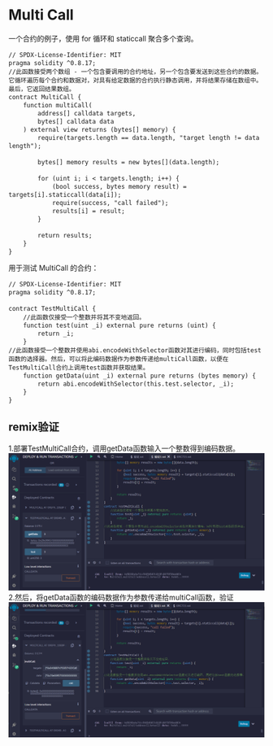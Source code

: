 # Multi Call
一个合约的例子，使用 for 循环和 staticcall 聚合多个查询。

```solidity
// SPDX-License-Identifier: MIT
pragma solidity ^0.8.17;
//此函数接受两个数组 - 一个包含要调用的合约地址，另一个包含要发送到这些合约的数据。它循环遍历每个合约和数据对，对具有给定数据的合约执行静态调用，并将结果存储在数组中。最后，它返回结果数组。
contract MultiCall {
    function multiCall(
        address[] calldata targets,
        bytes[] calldata data
    ) external view returns (bytes[] memory) {
        require(targets.length == data.length, "target length != data length");

        bytes[] memory results = new bytes[](data.length);

        for (uint i; i < targets.length; i++) {
            (bool success, bytes memory result) = targets[i].staticcall(data[i]);
            require(success, "call failed");
            results[i] = result;
        }

        return results;
    }
}
```

用于测试 MultiCall 的合约：


```solidity
// SPDX-License-Identifier: MIT
pragma solidity ^0.8.17;

contract TestMultiCall {
    //此函数仅接受一个整数并将其不变地返回。
    function test(uint _i) external pure returns (uint) {
        return _i;
    }
//此函数接受一个整数并使用abi.encodeWithSelector函数对其进行编码，同时包括test函数的选择器。然后，可以将此编码数据作为参数传递给multiCall函数，以便在TestMultiCall合约上调用test函数并获取结果。
    function getData(uint _i) external pure returns (bytes memory) {
        return abi.encodeWithSelector(this.test.selector, _i);
    }
}
```

## remix验证
1.部署TestMultiCall合约，调用getData函数输入一个整数得到编码数据。
![63-1.png](img/63-1.png)
2.然后，将getData函数的编码数据作为参数传递给multiCall函数，验证
![63-2.png](img/63-2.png)